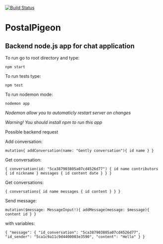 [![Build Status](https://travis-ci.com/apocalipticbirds/PostalPigeonExpress.svg?branch=master)](https://travis-ci.com/apocalipticbirds/PostalPigeonExpress)

# PostalPigeon 

## Backend node.js app for chat application

To run go to root directory and type:

`npm start`

To run tests type:

`npm test`

To run nodemon mode:

`nodemon app`

_Nodemon allow you to automaticly restart server on changes_



_Warning! You should install npm to run this app_


Possible backend request

Add conversation:

`mutation{
  addConversation(name: "Gently conversation"){
    id
	name
  }
}`

Get conversation:

`{
  conversation(id: "5ca387903805a07cd4526d77") {
    id
    name
    contributors {
      id
      nickname
    }
    messages {
      id
      content
      date
    }
  }
}`

Get conversations:

`{
  conversations{
    id
    name
    messages {
      id
      content
    }
  }
}`

Send message:

`mutation($message: MessageInput!){
  addMessage(message: $message){
		content
    id
  }
}`

with variables:

`{
  "message": {
    "id_conversation": "5ca387903805a07cd4526d77",
    "id_sender": "5ca1c9a11c9d4400003e3590",
    "content": "Hello"
  }
}`


